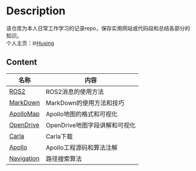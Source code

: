 # Description
该仓库为本人日常工作学习的记录repo，保存实用网站或代码段和总结各部分的知识。  
个人主页：🌐[Huxing](https://huxing8.github.io/)

## Content
| 名称                                  |内容                                       |
|---------------------------------------|-------------------------------------------|
| [ROS2](./Content/ROS2.md)             |ROS2消息的使用方法                         |
| [MarkDown](./Content/MarkDown.md)     |MarkDown的使用方法和技巧                   |
| [ApolloMap](./Content/ApolloMap.md)   |Apollo地图的格式和可视化                   |
| [OpenDrive](./Content/OpenDrive.md)   |OpenDrive地图字段讲解和可视化              |
| [Carla](./Content/Carla.md)           |Carla下载                                  |
| [Apollo](./Content/Apollo.md)         |Apollo工程源码和算法注解                   |
| [Navigation](./Content/Navigation.md)             |路径搜索算法                               |

